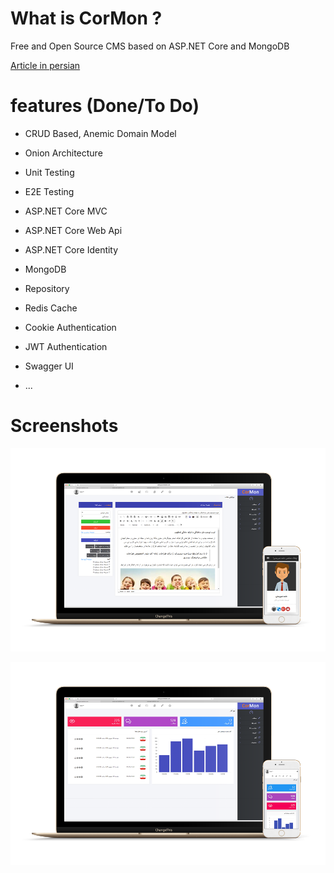 # What is CorMon ?
Free and Open Source CMS based on ASP.NET Core and MongoDB

[Article in persian](http://www.codeblock.ir/article/42/%D9%85%D8%B9%D8%B1%D9%81%DB%8C-%D9%BE%D8%B1%D9%88%DA%98%D9%87-%DB%8C-%D8%B3%D9%88%D8%B1%D8%B3-%D8%A8%D8%A7%D8%B2-cormon--%D8%B3%DB%8C%D8%B3%D8%AA%D9%85-%D9%85%D8%AF%DB%8C%D8%B1%DB%8C%D8%AA-%D9%85%D8%AD%D8%AA%D9%88%D8%A7%DB%8C-%D9%85%D8%A8%D8%AA%D9%86%DB%8C-%D8%A8%D8%B1-core-2-0-%D9%88-mongodb)

# features (Done/To Do)

- CRUD Based, Anemic Domain Model

- Onion Architecture

- Unit Testing

- E2E Testing

- ASP.NET Core MVC

- ASP.NET Core Web Api

- ASP.NET Core Identity

- MongoDB

- Repository

- Redis Cache

- Cookie Authentication

- JWT Authentication

- Swagger UI


- ...


# Screenshots
![CorMon](https://github.com/hamed-shirbandi/CorMon/blob/master/src/Presentation/CorMon.Web/wwwroot/content/public/img/screenShots/CorMon2.png)

![CorMon](https://github.com/hamed-shirbandi/CorMon/blob/master/src/Presentation/CorMon.Web/wwwroot/content/public/img/screenShots/CorMon1.png)
